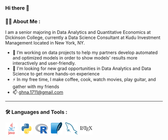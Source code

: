 ### Hi there 👋

### :woman_technologist: About Me :
I am a senior majoring in Data Analytics and Quantitative Economics at Dickinson College, currently a Data Science Consultant at Kudu Investment Management located in New York, NY.
- :telescope: I’m working on data projects to help my partners develop automated and optimized models in order to show models' results more interactively and user-friendly.
- :seedling: I'm looking for new grad opportunities in Data Analytics and Data Science to get more hands-on experience
- :zap: In my free time, I make coffee, cook, watch movies, play guitar, and gather with my friends
- :mailbox: ghna.1711@gmail.com

---

### :hammer_and_wrench: Languages and Tools :
<div>
  <img src="https://github.com/devicons/devicon/blob/master/icons/java/java-original-wordmark.svg" title="Java" alt="Java" width="40" height="40"/>&nbsp;
  <img src="https://github.com/devicons/devicon/blob/master/icons/python/python-original.svg" title="Python" alt="Pthon" width="40" height="40"/>&nbsp;
  <img src="https://github.com/devicons/devicon/blob/master/icons/r/r-original.svg" title="R" alt="R" width="40" height="40"/>&nbsp;
  <img src="https://github.com/devicons/devicon/blob/master/icons/sqlite/sqlite-original.svg" title="SQLite" alt="SQLite" width="40" height="40"/>&nbsp;
  <img src="https://github.com/devicons/devicon/blob/master/icons/mysql/mysql-original.svg" title="MySQL" alt="MySQL" width="40" height="40"/>&nbsp;
  <img src="https://github.com/devicons/devicon/blob/master/icons/latex/latex-original.svg"  title="LaTex" alt="LaTex" width="40" height="40"/>&nbsp;
</div>
<!--
**ghna17/ghna17** is a ✨ _special_ ✨ repository because its `README.md` (this file) appears on your GitHub profile.

Here are some ideas to get you started:

- 🔭 I’m currently working on ...
- 🌱 I’m currently learning ...
- 👯 I’m looking to collaborate on ...
- 🤔 I’m looking for help with ...
- 💬 Ask me about ...
- 📫 How to reach me: ...
- 😄 Pronouns: ...
- ⚡ Fun fact: ...
-->
